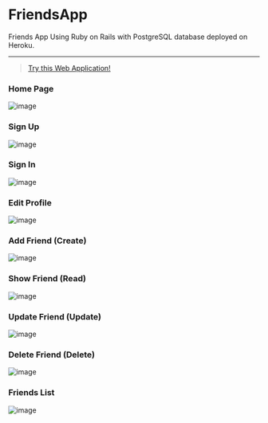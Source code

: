 # FriendsApp
Friends App Using Ruby on Rails with PostgreSQL database deployed on Heroku.

---

 >[Try this Web Application!](https://rubyonrailsfriendwebapp.herokuapp.com)

### Home Page

![image](https://user-images.githubusercontent.com/54937357/171342690-8b94998f-ba95-49a6-a5f6-612cdce9ecf7.png)

### Sign Up

![image](https://user-images.githubusercontent.com/54937357/171342791-a1b23f70-ba32-45c3-af77-da4c40c94930.png)

### Sign In

![image](https://user-images.githubusercontent.com/54937357/171342836-63842f80-9e44-4fac-ac20-bb4f22800988.png)

### Edit Profile

![image](https://user-images.githubusercontent.com/54937357/171343024-43550234-945c-4be3-beb6-633b27c20cca.png)

### Add Friend (Create)

![image](https://user-images.githubusercontent.com/54937357/171343241-f0c07e1b-d154-478a-822e-7184fea2b80f.png)

### Show Friend (Read)

![image](https://user-images.githubusercontent.com/54937357/171343489-519b8485-dc77-489b-86e4-c89442ac8fd5.png)

### Update Friend (Update)

![image](https://user-images.githubusercontent.com/54937357/171343307-fe93b5d7-a151-4168-962b-52ddf88b345e.png)

### Delete Friend (Delete)

![image](https://user-images.githubusercontent.com/54937357/171343820-911577c7-5c9f-48f4-8254-c80e51155fe1.png)

### Friends List

![image](https://user-images.githubusercontent.com/54937357/171343552-ca70813b-ea7b-48f2-81f2-ce932599988c.png)



